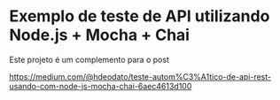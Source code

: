 # Exemplo de teste de API utilizando Node.js + Mocha + Chai

Este projeto é um complemento para o post

https://medium.com/@hdeodato/teste-autom%C3%A1tico-de-api-rest-usando-com-node-js-mocha-chai-6aec4613d100